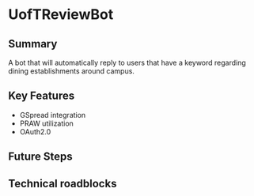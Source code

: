 # UofTReviewBot

Summary
-----
A bot that will automatically reply to users that have a keyword regarding dining establishments around campus.


Key Features
-----
- GSpread integration
- PRAW utilization
- OAuth2.0

Future Steps
-----


Technical roadblocks
-----


